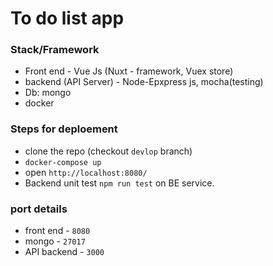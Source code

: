 # To do list app

### Stack/Framework

- Front end - Vue Js (Nuxt - framework, Vuex store)
- backend (API Server) - Node-Epxpress js, mocha(testing)
- Db: mongo
- docker

### Steps for deploement

- clone the repo (checkout `devlop` branch)
- ``docker-compose up``
- open `http://localhost:8080/ `
- Backend unit test `npm run test` on BE service.

### port details

- front end - `8080`
- mongo -  `27017` 
- API backend - `3000`

